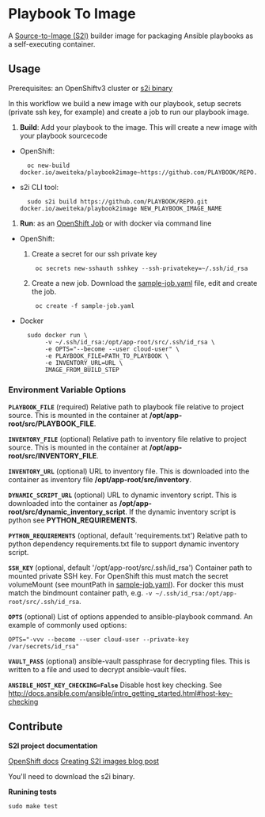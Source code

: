 # Playbook To Image

A [Source-to-Image (S2I)](https://docs.openshift.org/latest/architecture/core_concepts/builds_and_image_streams.html#source-build) builder image for packaging Ansible playbooks as a self-executing container.

## Usage

Prerequisites: an OpenShiftv3 cluster or [s2i binary](https://github.com/openshift/source-to-image/releases)

In this workflow we build a new image with our playbook, setup secrets (private ssh key, for example) and create a job to run our playbook image.

1. **Build**: Add your playbook to the image. This will create a new image with your playbook sourcecode
  * OpenShift:

          oc new-build docker.io/aweiteka/playbook2image~https://github.com/PLAYBOOK/REPO.git
  * s2i CLI tool:

          sudo s2i build https://github.com/PLAYBOOK/REPO.git docker.io/aweiteka/playbook2image NEW_PLAYBOOK_IMAGE_NAME
1. **Run**: as an [OpenShift Job](https://docs.openshift.org/latest/dev_guide/jobs.html) or with docker via command line
  * OpenShift:
    1. Create a secret for our ssh private key

            oc secrets new-sshauth sshkey --ssh-privatekey=~/.ssh/id_rsa
    1. Create a new job. Download the [sample-job.yaml](https://raw.githubusercontent.com/aweiteka/playbook2image/master/sample-job.yaml) file, edit and create the job.

            oc create -f sample-job.yaml
  * Docker

          sudo docker run \
               -v ~/.ssh/id_rsa:/opt/app-root/src/.ssh/id_rsa \
               -e OPTS="--become --user cloud-user" \
               -e PLAYBOOK_FILE=PATH_TO_PLAYBOOK \
               -e INVENTORY_URL=URL \
               IMAGE_FROM_BUILD_STEP

### Environment Variable Options

**`PLAYBOOK_FILE`** (required)
Relative path to playbook file relative to project source. This is mounted in the container at **/opt/app-root/src/PLAYBOOK_FILE**.

**`INVENTORY_FILE`** (optional)
Relative path to inventory file relative to project source. This is mounted in the container at **/opt/app-root/src/INVENTORY_FILE**.

**`INVENTORY_URL`** (optional)
URL to inventory file. This is downloaded into the container as inventory file **/opt/app-root/src/inventory**.

**`DYNAMIC_SCRIPT_URL`** (optional)
URL to dynamic inventory script. This is downloaded into the container as **/opt/app-root/src/dynamic_inventory_script**. If the dynamic inventory script is python see **PYTHON_REQUIREMENTS**.

**`PYTHON_REQUIREMENTS`** (optional, default 'requirements.txt')
Relative path to python dependency requirements.txt file to support dynamic inventory script.

**`SSH_KEY`** (optional, default '/opt/app-root/src/.ssh/id_rsa')
Container path to mounted private SSH key. For OpenShift this must match the secret volumeMount (see mountPath in [sample-job.yaml](sample-job.yaml)). For docker this must match the bindmount container path, e.g. `-v ~/.ssh/id_rsa:/opt/app-root/src/.ssh/id_rsa`.

**`OPTS`** (optional)
List of options appended to ansible-playbook command. An example of commonly used options:

```
OPTS="-vvv --become --user cloud-user --private-key /var/secrets/id_rsa"
```

**`VAULT_PASS`** (optional)
ansible-vault passphrase for decrypting files. This is written to a file and used to decrypt ansible-vault files.

**`ANSIBLE_HOST_KEY_CHECKING=False`**
Disable host key checking. See http://docs.ansible.com/ansible/intro_getting_started.html#host-key-checking

## Contribute

**S2I project documentation**

[OpenShift docs](https://docs.openshift.org/latest/creating_images/s2i.html)
[Creating S2I images blog post](https://blog.openshift.com/create-s2i-builder-image/)

You'll need to download the s2i binary.

**Runining tests**

```
sudo make test
```

